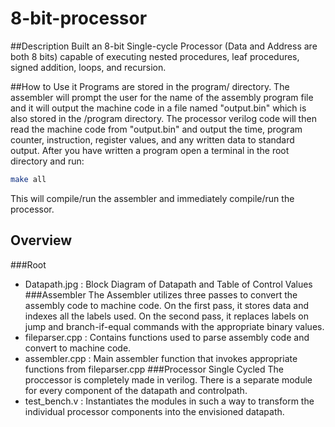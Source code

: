# 8-bit-processor

##Description
Built an 8-bit Single-cycle Processor (Data and Address are both 8 bits) capable of executing nested procedures, leaf procedures, signed addition, loops, and recursion.

##How to Use it
Programs are stored in the program/ directory. The assembler will prompt the user for the name of the assembly program file and it will output the machine code in a file named "output.bin" which is also stored in the /program directory. The processor verilog code will then read the machine code from "output.bin" and output the time, program counter, instruction, register values, and any written data to standard output. After you have written a program open a terminal in the root directory and run:
```bash
make all
```
This will compile/run the assembler and immediately compile/run the processor.

## Overview
###Root
+ Datapath.jpg : Block Diagram of Datapath and Table of Control Values
###Assembler
The Assembler utilizes three passes to convert the assembly code to machine code. On the first pass, it stores data and indexes all the labels used. On the second pass, it replaces labels on jump and branch-if-equal commands with the appropriate binary values.
+ fileparser.cpp : Contains functions used to parse assembly code and convert to machine code.
+ assembler.cpp  : Main assembler function that invokes appropriate functions from fileparser.cpp 
###Processor Single Cycled
The proccessor is completely made in verilog. There is a separate module for every component of the datapath and controlpath.
+ test_bench.v : Instantiates the modules in such a way to transform the individual processor components into the envisioned datapath.

